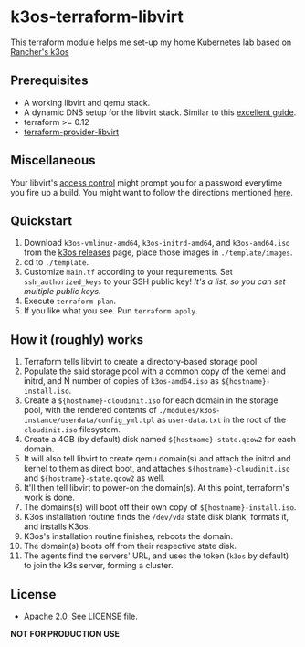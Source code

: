 # k3os-terraform-libvirt

This terraform module helps me set-up my home Kubernetes lab based on [Rancher's k3os](https://github.com/rancher/k3os)

## Prerequisites

- A working libvirt and qemu stack.
- A dynamic DNS setup for the libvirt stack. Similar to this
  [excellent guide](https://fabianlee.org/2018/10/22/kvm-using-dnsmasq-for-libvirt-dns-resolution/).
- terraform >= 0.12
- [terraform-provider-libvirt](https://github.com/dmacvicar/terraform-provider-libvirt)

## Miscellaneous

Your libvirt's [access control](https://libvirt.org/aclpolkit.html) might prompt you for a password everytime you
fire up a build. You might want to follow the directions mentioned [here](https://www.poftut.com/use-virt-manager-libvirt-normal-user-without-root-privileges-without-asking-password/).

## Quickstart

1. Download ```k3os-vmlinuz-amd64```, ```k3os-initrd-amd64```, and
   ```k3os-amd64.iso``` from the [k3os releases](https://github.com/rancher/k3os/releases)
   page, place those images in ```./template/images```.
2. cd to ```./template```.
3. Customize ```main.tf``` according to your requirements. Set ```ssh_authorized_keys```
   to your SSH public key! *It's a list, so you can set multiple public keys.*
4. Execute ```terraform plan```.
5. If you like what you see. Run ```terraform apply```.

## How it (roughly) works

1.  Terraform tells libvirt to create a directory-based storage pool.
2.  Populate the said storage pool with a common copy of the kernel and initrd, and
    N number of copies of ```k3os-amd64.iso``` as ```${hostname}-install.iso```.
3.  Create a ```${hostname}-cloudinit.iso``` for each domain in the storage pool, with
    the rendered contents of ```./modules/k3os-instance/userdata/config_yml.tpl``` as
    ```user-data.txt``` in the root of the ```cloudinit.iso``` filesystem.
4.  Create a 4GB (by default) disk named ```${hostname}-state.qcow2``` for each domain.
5.  It will also tell libvirt to create qemu domain(s) and attach the initrd and kernel
    to them as direct boot, and attaches ```${hostname}-cloudinit.iso``` and
    ```${hostname}-state.qcow2``` as well.
6.  It'll then tell libvirt to power-on the domain(s). At this point, terraform's work is done.
7.  The domains(s) will boot off their own copy of ```${hostname}-install.iso```.
8.  K3os installation routine finds the ```/dev/vda``` state disk blank, formats it, and
    installs K3os.
9.  K3os's installation routine finishes, reboots the domain.
10. The domain(s) boots off from their respective state disk.
11. The agents find the servers' URL, and uses the token (```k3os``` by default) to join
    the k3s server, forming a cluster.

## License

- Apache 2.0, See LICENSE file.

**NOT FOR PRODUCTION USE**